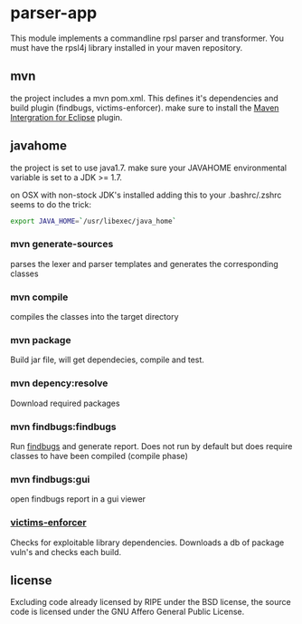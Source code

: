 # parser-app
This module implements a commandline rpsl parser and transformer. You must have the rpsl4j library installed in your maven repository.

## mvn
the project includes a mvn pom.xml. This defines it's dependencies and build plugin (findbugs, victims-enforcer).
make sure to install the [Maven Intergration for Eclipse](http://www.eclipse.org/m2e/) plugin.

## javahome
the project is set to use java1.7. make sure your JAVAHOME environmental variable is set to a JDK >= 1.7.

on OSX with non-stock JDK's installed adding this to your .bashrc/.zshrc seems to do the trick:
```bash
export JAVA_HOME=`/usr/libexec/java_home`
```

### mvn generate-sources
parses the lexer and parser templates and generates the corresponding classes 

### mvn compile
compiles the classes into the target directory

### mvn package
Build jar file, will get dependecies, compile and test.

### mvn depency:resolve
Download required packages

### mvn findbugs:findbugs
Run [findbugs](https://github.com/h3xstream/find-sec-bugs/wiki/Maven-configuration) and generate report. Does not run by default but does require classes to have been compiled (compile phase)

### mvn findbugs:gui
open findbugs report in a gui viewer

### [victims-enforcer](https://github.com/victims/victims-enforcer)
Checks for exploitable library dependencies. Downloads a db of package vuln's and checks each build.

## license
Excluding code already licensed by RIPE under the BSD license, the source code is licensed under the GNU Affero General Public License.
